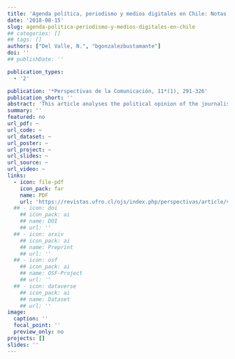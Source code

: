 ```yaml
---
title: 'Agenda política, periodismo y medios digitales en Chile: Notas de investigación sobre pluralismo informativo'
date: '2018-08-15'
slug: agenda-politica-periodismo-y-medios-digitales-en-chile
## categories: []
## tags: []
authors: ["Del Valle, N.", "bgonzalezbustamante"]
doi: ''
## publishDate: ''

publication_types:
  - '2'

publication: '*Perspectivas de la Comunicación, 11*(1), 291-326'
publication_short: ''
abstract: 'This article analyses the political opinion of the journalists who lead,  manage and edit written digital media (MDE for its acronym in Spanish) in Chile. Based on data from a non-probabilistic survey carried out in 2014, the journalist’s opinion on some public issues and the mass media conditions are addressed. Furthermore,   comparisons are made with other national probabilistic surveys in order to identify connections with trends of Chilean public opinion. Finally, some conclusions on the MDE editorial lines, public opinion and the perspective of communicators are discussed.'
summary: ''
featured: no
url_pdf: ~
url_code: ~
url_dataset: ~
url_poster: ~
url_project: ~
url_slides: ~
url_source: ~
url_video: ~
links:
  - icon: file-pdf
    icon_pack: far
    name: PDF
    url: 'https://revistas.ufro.cl/ojs/index.php/perspectivas/article/view/1146'
  ## - icon: doi
    ## icon_pack: ai
    ## name: DOI
    ## url: ''
  ## - icon: arxiv
    ## icon_pack: ai
    ## name: Preprint
    ## url: ''
  ## - icon: osf
    ## icon_pack: ai
    ## name: OSF-Project
    ## url: ''
  ## - icon: dataverse
    ## icon_pack: ai
    ## name: Dataset
    ## url: ''
image:
  caption: ''
  focal_point: ''
  preview_only: no
projects: []
slides: ''
---
```

